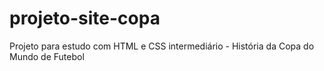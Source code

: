 # projeto-site-copa
 Projeto para estudo com HTML e CSS intermediário - História da Copa do Mundo de Futebol
